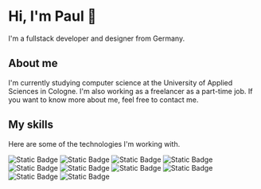 # Hi, I'm Paul 👋

I'm a fullstack developer and designer from Germany.

## About me

I'm currently studying computer science at the University of Applied Sciences in Cologne. I'm also working as a freelancer as a part-time job. If you want to know more about me, feel free to contact me.

## My skills

Here are some of the technologies I'm working with.

![Static Badge](https://img.shields.io/badge/Astro-%23BC52EE?style=for-the-badge&logo=astro&logoColor=%23BC52EE&labelColor=%23000000)
![Static Badge](https://img.shields.io/badge/Vue.js-%234FC08D?style=for-the-badge&logo=vue.js&logoColor=%234FC08D&labelColor=%23000000)
![Static Badge](https://img.shields.io/badge/JavaScript-%23F7DF1E?style=for-the-badge&logo=javascript&logoColor=%23F7DF1E&labelColor=%23000000)
![Static Badge](https://img.shields.io/badge/TypeScript-%233178C6?style=for-the-badge&logo=typescript&logoColor=%233178C6&labelColor=%23000000)
![Static Badge](https://img.shields.io/badge/Node.js-%23339933?style=for-the-badge&logo=node.js&logoColor=%23339933&labelColor=%23000000)
![Static Badge](https://img.shields.io/badge/PHP-%23777BB4?style=for-the-badge&logo=php&logoColor=%23777BB4&labelColor=%23000000)
![Static Badge](https://img.shields.io/badge/Kotlin-%237F52FF?style=for-the-badge&logo=kotlin&logoColor=%237F52FF&labelColor=%23000000)
![Static Badge](https://img.shields.io/badge/Sass-%23CC6699?style=for-the-badge&logo=sass&logoColor=%23CC6699&labelColor=%23000000)
![Static Badge](https://img.shields.io/badge/CSS3-%231572B6?style=for-the-badge&logo=css3&logoColor=%231572B6&labelColor=%23000000)
![Static Badge](https://img.shields.io/badge/HTML5-%23E34F26?style=for-the-badge&logo=html5&logoColor=%23E34F26&labelColor=%23000000)

